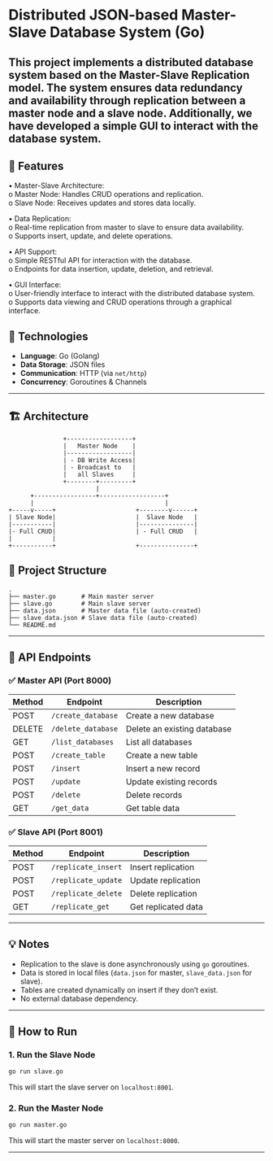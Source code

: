 
# Distributed JSON-based Master-Slave Database System (Go)

This project implements a distributed database system based on the Master-Slave Replication model. The system ensures data redundancy and availability through replication between a master node and a slave node. Additionally, we have developed a simple GUI to interact with the database system.
---

## 📌 Features

• Master-Slave Architecture:  
o Master Node: Handles CRUD operations and replication.  
o Slave Node: Receives updates and stores data locally.  

• Data Replication:  
o Real-time replication from master to slave to ensure data availability.  
o Supports insert, update, and delete operations.  

• API Support:  
o Simple RESTful API for interaction with the database.  
o Endpoints for data insertion, update, deletion, and retrieval.  

• GUI Interface:  
o User-friendly interface to interact with the distributed database system.  
o Supports data viewing and CRUD operations through a graphical interface.



## 🧩 Technologies

- **Language**: Go (Golang)
- **Data Storage**: JSON files
- **Communication**: HTTP (via `net/http`)
- **Concurrency**: Goroutines & Channels

----

## 🏗️ Architecture

```
               +------------------+
               |   Master Node    |
               |------------------|
               | - DB Write Access|
               | - Broadcast to   |
               |   all Slaves     |
               +--------+---------+
                        |
      +-----------------+------------------+
      |                                    |
+-----v-----+                      +--------v------+
| Slave Node|                      |  Slave Node   |
|-----------|                      |---------------|
|- Full CRUD|                      | - Full CRUD   |
|           |                                         
+-----------+                      +---------------+
```





## 🧱 Project Structure

```text
.
├── master.go       # Main master server
├── slave.go        # Main slave server
├── data.json       # Master data file (auto-created)
├── slave_data.json # Slave data file (auto-created)
└── README.md
```

---

## 🔗 API Endpoints


### ✅ Master API (Port 8000)

| Method | Endpoint               | Description               |
|--------|------------------------|---------------------------|
| POST   | `/create_database`     | Create a new database     |
| DELETE | `/delete_database`     | Delete an existing database|
| GET    | `/list_databases`      | List all databases        |
| POST   | `/create_table`        | Create a new table        |
| POST   | `/insert`              | Insert a new record       |
| POST   | `/update`              | Update existing records   |
| POST   | `/delete`              | Delete records            |
| GET    | `/get_data`            | Get table data            |

### ✅ Slave API (Port 8001)

| Method | Endpoint             | Description               |
|--------|----------------------|---------------------------|
| POST   | `/replicate_insert`  | Insert replication        |
| POST   | `/replicate_update`  | Update replication        |
| POST   | `/replicate_delete`  | Delete replication        |
| GET    | `/replicate_get`     | Get replicated data       |


---



## 💡 Notes

- Replication to the slave is done asynchronously using `go` goroutines.
- Data is stored in local files (`data.json` for master, `slave_data.json` for slave).
- Tables are created dynamically on insert if they don’t exist.
- No external database dependency.

---


## 🚀 How to Run

### 1. Run the Slave Node

```bash
go run slave.go
```

This will start the slave server on `localhost:8001`.

### 2. Run the Master Node

```bash
go run master.go
```

This will start the master server on `localhost:8000`.

---








